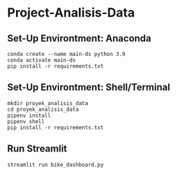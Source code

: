 # Project-Analisis-Data

## Set-Up Environtment: Anaconda
```
conda create --name main-ds python 3.9
conda activate main-ds
pip install -r requirements.txt
```

## Set-Up Environtment: Shell/Terminal
```
mkdir proyek_analisis_data
cd proyek_analisis_data
pipenv install
pipenv shell
pip install -r requirements.txt
```

## Run Streamlit
```
streamlit run bike_dashboard.py
```

